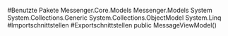 #Benutzte Pakete
Messenger.Core.Models
Messenger.Models
System
System.Collections.Generic
System.Collections.ObjectModel
System.Linq
#Importschnittstellen
#Exportschnittstellen
public MessageViewModel()
